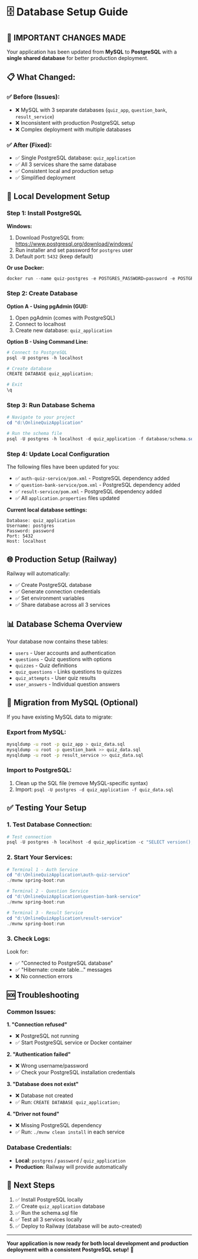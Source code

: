 # 🗄️ Database Setup Guide

## 🚨 **IMPORTANT CHANGES MADE**

Your application has been updated from **MySQL** to **PostgreSQL** with a **single shared database** for better production deployment.

## 📋 **What Changed:**

### ✅ **Before (Issues):**
- ❌ MySQL with 3 separate databases (`quiz_app`, `question_bank`, `result_service`)
- ❌ Inconsistent with production PostgreSQL setup
- ❌ Complex deployment with multiple databases

### ✅ **After (Fixed):**
- ✅ Single PostgreSQL database: `quiz_application`
- ✅ All 3 services share the same database
- ✅ Consistent local and production setup
- ✅ Simplified deployment

## 🔧 **Local Development Setup**

### **Step 1: Install PostgreSQL**

**Windows:**
1. Download PostgreSQL from: https://www.postgresql.org/download/windows/
2. Run installer and set password for `postgres` user
3. Default port: `5432` (keep default)

**Or use Docker:**
```powershell
docker run --name quiz-postgres -e POSTGRES_PASSWORD=password -e POSTGRES_DB=quiz_application -p 5432:5432 -d postgres:15
```

### **Step 2: Create Database**

**Option A - Using pgAdmin (GUI):**
1. Open pgAdmin (comes with PostgreSQL)
2. Connect to localhost
3. Create new database: `quiz_application`

**Option B - Using Command Line:**
```powershell
# Connect to PostgreSQL
psql -U postgres -h localhost

# Create database
CREATE DATABASE quiz_application;

# Exit
\q
```

### **Step 3: Run Database Schema**
```powershell
# Navigate to your project
cd "d:\OnlineQuizApplication"

# Run the schema file
psql -U postgres -h localhost -d quiz_application -f database/schema.sql
```

### **Step 4: Update Local Configuration**
The following files have been updated for you:
- ✅ `auth-quiz-service/pom.xml` - PostgreSQL dependency added
- ✅ `question-bank-service/pom.xml` - PostgreSQL dependency added  
- ✅ `result-service/pom.xml` - PostgreSQL dependency added
- ✅ All `application.properties` files updated

**Current local database settings:**
```properties
Database: quiz_application
Username: postgres  
Password: password
Port: 5432
Host: localhost
```

## 🌐 **Production Setup (Railway)**

Railway will automatically:
- ✅ Create PostgreSQL database
- ✅ Generate connection credentials
- ✅ Set environment variables
- ✅ Share database across all 3 services

## 📊 **Database Schema Overview**

Your database now contains these tables:
- `users` - User accounts and authentication
- `questions` - Quiz questions with options
- `quizzes` - Quiz definitions
- `quiz_questions` - Links questions to quizzes
- `quiz_attempts` - User quiz results
- `user_answers` - Individual question answers

## 🔄 **Migration from MySQL (Optional)**

If you have existing MySQL data to migrate:

### **Export from MySQL:**
```bash
mysqldump -u root -p quiz_app > quiz_data.sql
mysqldump -u root -p question_bank >> quiz_data.sql  
mysqldump -u root -p result_service >> quiz_data.sql
```

### **Import to PostgreSQL:**
1. Clean up the SQL file (remove MySQL-specific syntax)
2. Import: `psql -U postgres -d quiz_application -f quiz_data.sql`

## ✅ **Testing Your Setup**

### **1. Test Database Connection:**
```powershell
# Test connection
psql -U postgres -h localhost -d quiz_application -c "SELECT version();"
```

### **2. Start Your Services:**
```powershell
# Terminal 1 - Auth Service
cd "d:\OnlineQuizApplication\auth-quiz-service"
./mvnw spring-boot:run

# Terminal 2 - Question Service  
cd "d:\OnlineQuizApplication\question-bank-service"
./mvnw spring-boot:run

# Terminal 3 - Result Service
cd "d:\OnlineQuizApplication\result-service"  
./mvnw spring-boot:run
```

### **3. Check Logs:**
Look for:
- ✅ "Connected to PostgreSQL database"
- ✅ "Hibernate: create table..." messages
- ❌ No connection errors

## 🆘 **Troubleshooting**

### **Common Issues:**

**1. "Connection refused"**
- ❌ PostgreSQL not running
- ✅ Start PostgreSQL service or Docker container

**2. "Authentication failed"**
- ❌ Wrong username/password
- ✅ Check your PostgreSQL installation credentials

**3. "Database does not exist"**
- ❌ Database not created
- ✅ Run: `CREATE DATABASE quiz_application;`

**4. "Driver not found"**
- ❌ Missing PostgreSQL dependency
- ✅ Run: `./mvnw clean install` in each service

### **Database Credentials:**
- **Local**: `postgres` / `password` / `quiz_application`
- **Production**: Railway will provide automatically

## 🎯 **Next Steps**

1. ✅ Install PostgreSQL locally
2. ✅ Create `quiz_application` database
3. ✅ Run the schema.sql file
4. ✅ Test all 3 services locally
5. ✅ Deploy to Railway (database will be auto-created)

---
**Your application is now ready for both local development and production deployment with a consistent PostgreSQL setup!** 🚀
